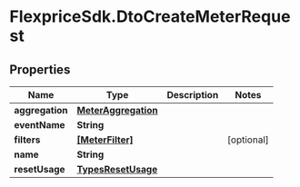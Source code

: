 # FlexpriceSdk.DtoCreateMeterRequest

## Properties

Name | Type | Description | Notes
------------ | ------------- | ------------- | -------------
**aggregation** | [**MeterAggregation**](MeterAggregation.md) |  | 
**eventName** | **String** |  | 
**filters** | [**[MeterFilter]**](MeterFilter.md) |  | [optional] 
**name** | **String** |  | 
**resetUsage** | [**TypesResetUsage**](TypesResetUsage.md) |  | 


